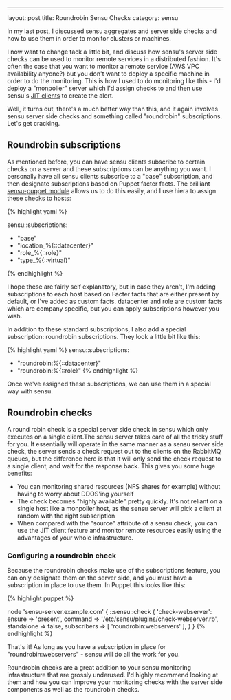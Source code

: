 ---
layout: post
title: Roundrobin Sensu Checks
category: sensu

In my last post, I discussed sensu aggregates and server side checks and how to use them in order to monitor clusters or machines.

I now want to change tack a little bit, and discuss how sensu's server side checks can be used to monitor remote services in a distributed fashion. It's often the case that you want to monitor a remote service (AWS VPC availability anyone?) but you don't want to deploy a specific machine in order to do the monitoring. This is how I used to do monitoring like this - I'd deploy a "monpoller" server which I'd assign checks to and then use sensu's [JIT clients](https://sensuapp.org/docs/latest/clients#jit-clients) to create the alert.

Well, it turns out, there's a much better way than this, and it again involves sensu server side checks and something called "roundrobin" subscriptions. Let's get cracking.

## Roundrobin subscriptions

As mentioned before, you can have sensu clients subscribe to certain checks on a server and these subscriptions can be anything you want. I personally have all sensu clients subscribe to a "base" subscription, and then designate subscriptions based on Puppet facter facts. The brilliant [sensu-puppet module](https://github.com/sensu/sensu-puppet) allows us to do this easily, and I use hiera to assign these checks to hosts:

{% highlight yaml %}

sensu::subscriptions:
  - "base"
  - "location_%{::datacenter}"
  - "role_%{::role}"
  - "type_%{::virtual}"

{% endhighlight %}

I hope these are fairly self explanatory, but in case they aren't, I'm adding subscriptions to each host based on Facter facts that are either present by default, or I've added as custom facts. datacenter and role are custom facts which are company specific, but you can apply subscriptions however you wish.

In addition to these standard subscriptions, I also add a special subscription: roundrobin subscriptions. They look a little bit like this:

{% highlight yaml %}
sensu::subscriptions:
  - "roundrobin:%{::datacenter}"
  - "roundrobin:%{::role}"
{% endhighlight %}

Once we've assigned these subscriptions, we can use them in a special way with sensu.

## Roundrobin checks
 
A round robin check is a special server side check in sensu which only executes on a single client.The sensu server takes care of all the tricky stuff for you. It essentially will operate in the same manner as a sensu server side check, the server sends a check request out to the clients on the RabbitMQ queues, but the difference here is that it will only send the check request to a single client, and wait for the response back. This gives you some huge benefits:

  - You can monitoring shared resources (NFS shares for example) without having to worry about DDOS'ing yourself
  - The check becomes "highly available" pretty quickly. It's not reliant on a single host like a monpoller host, as the sensu server will pick a client at random with the right subscription
  - When compared with the "source" attribute of a sensu check, you can use the JIT client feature and monitor remote resources easily using the advantages of your whole infrastructure.

### Configuring a roundrobin check
 
Because the roundrobin checks make use of the subscriptions feature, you can only designate them on the server side, and you must have a subscription in place to use them. In Puppet this looks like this:

{% highlight puppet %}

node 'sensu-server.example.com' {
  ::sensu::check { 'check-webserver':
    ensure      => 'present',
    command     => '/etc/sensu/plugins/check-webserver.rb',
    standalone  => false,
    subscribers => [ 'roundrobin:webservers' ],
  }
}
{% endhighlight %}

That's it! As long as you have a subscription in place for "roundrobin:webservers" - sensu will do all the work for you.

Roundrobin checks are a great addition to your sensu monitoring infrastructure that are grossly underused. I'd highly recommend looking at them and how you can improve your monitoring checks with the server side components as well as the roundrobin checks.


